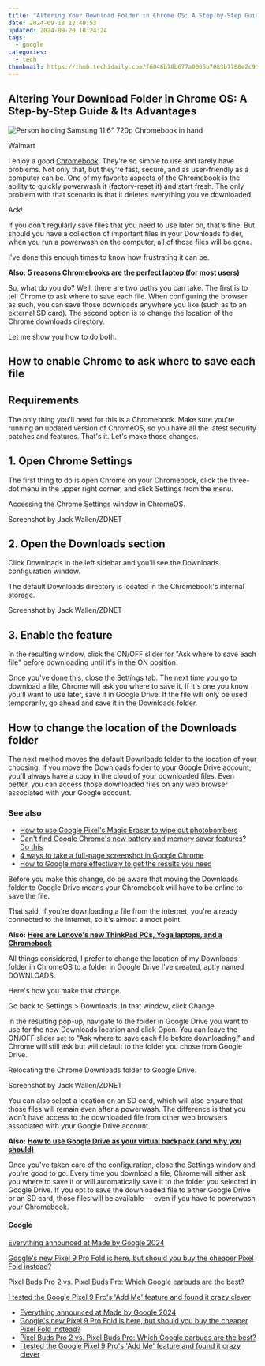 ```yaml
---
title: "Altering Your Download Folder in Chrome OS: A Step-by-Step Guide & Its Advantages"
date: 2024-09-18 12:40:53
updated: 2024-09-20 10:24:24
tags:
  - google
categories:
  - tech
thumbnail: https://thmb.techidaily.com/f6048b78b677a0065b7683b7780e2c91c1ef9e11def92a26e974e1428f77307f.jpg
---
```


## Altering Your Download Folder in Chrome OS: A Step-by-Step Guide & Its Advantages

![Person holding Samsung 11.6" 720p Chromebook in hand](https://www.zdnet.com/a/img/resize/963b638a3bc4babca8e11d990d2617b8f91af8f3/2023/01/26/b5ff8bb7-8169-4248-9862-ec247f26c8fe/162.jpg?auto=webp&width=1280)

Walmart

I enjoy a good [Chromebook](https://www.zdnet.com/article/best-chromebook-laptop/). They're so simple to use and rarely have problems. Not only that, but they're fast, secure, and as user-friendly as a computer can be. One of my favorite aspects of the Chromebook is the ability to quickly powerwash it (factory-reset it) and start fresh. The only problem with that scenario is that it deletes everything you've downloaded.

Ack!

If you don't regularly save files that you need to use later on, that's fine. But should you have a collection of important files in your Downloads folder, when you run a powerwash on the computer, all of those files will be gone. 

I've done this enough times to know how frustrating it can be.

**Also:** [**5 reasons Chromebooks are the perfect laptop (for most users)**](https://www.zdnet.com/article/five-reasons-chromebooks-are-the-perfect-laptop/)

So, what do you do? Well, there are two paths you can take. The first is to tell Chrome to ask where to save each file. When configuring the browser as such, you can save those downloads anywhere you like (such as to an external SD card). The second option is to change the location of the Chrome downloads directory. 

Let me show you how to do both.

## How to enable Chrome to ask where to save each file

## Requirements

The only thing you'll need for this is a Chromebook. Make sure you're running an updated version of ChromeOS, so you have all the latest security patches and features. That's it. Let's make those changes.

## 1\. Open Chrome Settings

The first thing to do is open Chrome on your Chromebook, click the three-dot menu in the upper right corner, and click Settings from the menu.

Accessing the Chrome Settings window in ChromeOS.

Screenshot by Jack Wallen/ZDNET

## 2\. Open the Downloads section

Click Downloads in the left sidebar and you'll see the Downloads configuration window.

The default Downloads directory is located in the Chromebook's internal storage.

Screenshot by Jack Wallen/ZDNET

## 3\. Enable the feature

In the resulting window, click the ON/OFF slider for "Ask where to save each file" before downloading until it's in the ON position.

Once you've done this, close the Settings tab. The next time you go to download a file, Chrome will ask you where to save it. If it's one you know you'll want to use later, save it in Google Drive. If the file will only be used temporarily, go ahead and save it in the Downloads folder.

## How to change the location of the Downloads folder

The next method moves the default Downloads folder to the location of your choosing. If you move the Downloads folder to your Google Drive account, you'll always have a copy in the cloud of your downloaded files. Even better, you can access those downloaded files on any web browser associated with your Google account.

### See also

* [How to use Google Pixel's Magic Eraser to wipe out photobombers](https://www.zdnet.com/article/how-to-use-magic-eraser-on-the-google-pixel/)
* [Can't find Google Chrome's new battery and memory saver features? Do this](https://www.zdnet.com/article/cant-find-google-chromes-new-battery-and-memory-saver-features-do-this/)
* [4 ways to take a full-page screenshot in Google Chrome](https://www.zdnet.com/article/how-to-take-a-full-page-screenshot-in-google-chrome/)
* [How to Google more effectively to get the results you need](https://www.zdnet.com/article/how-to-use-google-search-more-effectively-to-get-the-results-you-need/)

Before you make this change, do be aware that moving the Downloads folder to Google Drive means your Chromebook will have to be online to save the file. 

That said, if you're downloading a file from the internet, you're already connected to the internet, so it's almost a moot point. 

**Also:** [**Here are Lenovo's new ThinkPad PCs, Yoga laptops, and a Chromebook**](https://www.zdnet.com/article/here-are-lenovos-new-thinkpad-pcs-yoga-laptops-and-a-chromebook/)

All things considered, I prefer to change the location of my Downloads folder in ChromeOS to a folder in Google Drive I've created, aptly named DOWNLOADS.

Here's how you make that change. 

Go back to Settings > Downloads. In that window, click Change.

In the resulting pop-up, navigate to the folder in Google Drive you want to use for the new Downloads location and click Open. You can leave the ON/OFF slider set to "Ask where to save each file before downloading," and Chrome will still ask but will default to the folder you chose from Google Drive.

Relocating the Chrome Downloads folder to Google Drive.

Screenshot by Jack Wallen/ZDNET

You can also select a location on an SD card, which will also ensure that those files will remain even after a powerwash. The difference is that you won't have access to the downloaded file from other web browsers associated with your Google Drive account.

**Also:** [**How to use Google Drive as your virtual backpack (and why you should)**](https://www.zdnet.com/education/business-management/how-to-use-your-google-drive-as-a-virtual-backpack/)

Once you've taken care of the configuration, close the Settings window and you're good to go. Every time you download a file, Chrome will either ask you where to save it or will automatically save it to the folder you selected in Google Drive. If you opt to save the downloaded file to either Google Drive or an SD card, those files will be available -- even if you have to powerwash your Chromebook.

#### Google

[Everything announced at Made by Google 2024](https://www.zdnet.com/article/everything-announced-at-made-by-google-2024-pixel-9-pro-fold-gemini-watch-3-and-more/ "Everything announced at Made by Google 2024")

[Google's new Pixel 9 Pro Fold is here, but should you buy the cheaper Pixel Fold instead?](https://www.zdnet.com/article/google-pixel-9-pro-fold-vs-pixel-fold/ "Google's new Pixel 9 Pro Fold is here, but should you buy the cheaper Pixel Fold instead?")

[Pixel Buds Pro 2 vs. Pixel Buds Pro: Which Google earbuds are the best?](https://www.zdnet.com/article/pixel-buds-pro-2-vs-pixel-buds-pro-which-google-earbuds-are-the-best/ "Pixel Buds Pro 2 vs. Pixel Buds Pro: Which Google earbuds are the best?")

[I tested the Google Pixel 9 Pro's 'Add Me' feature and found it crazy clever](https://www.zdnet.com/article/the-google-pixel-9-pros-add-me-feature-is-an-ar-camera-tool-youll-actually-use/ "I tested the Google Pixel 9 Pro's 'Add Me' feature and found it crazy clever")

* [Everything announced at Made by Google 2024](https://www.zdnet.com/article/everything-announced-at-made-by-google-2024-pixel-9-pro-fold-gemini-watch-3-and-more/ "Everything announced at Made by Google 2024")
* [Google's new Pixel 9 Pro Fold is here, but should you buy the cheaper Pixel Fold instead?](https://www.zdnet.com/article/google-pixel-9-pro-fold-vs-pixel-fold/ "Google's new Pixel 9 Pro Fold is here, but should you buy the cheaper Pixel Fold instead?")
* [Pixel Buds Pro 2 vs. Pixel Buds Pro: Which Google earbuds are the best?](https://www.zdnet.com/article/pixel-buds-pro-2-vs-pixel-buds-pro-which-google-earbuds-are-the-best/ "Pixel Buds Pro 2 vs. Pixel Buds Pro: Which Google earbuds are the best?")
* [I tested the Google Pixel 9 Pro's 'Add Me' feature and found it crazy clever](https://www.zdnet.com/article/the-google-pixel-9-pros-add-me-feature-is-an-ar-camera-tool-youll-actually-use/ "I tested the Google Pixel 9 Pro's 'Add Me' feature and found it crazy clever")

<ins class="adsbygoogle"
     style="display:block"
     data-ad-format="autorelaxed"
     data-ad-client="ca-pub-7571918770474297"
     data-ad-slot="1223367746"></ins>



<ins class="adsbygoogle"
     style="display:block"
     data-ad-client="ca-pub-7571918770474297"
     data-ad-slot="8358498916"
     data-ad-format="auto"
     data-full-width-responsive="true"></ins>
